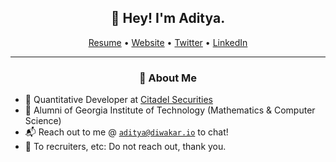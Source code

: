 <h2 align="center">👋 Hey! I'm Aditya.</h2>
<p align="center">
  <a href="https://files.aditya.diwakar.io/resume.pdf">Resume</a> •
  <a href="https://aditya.diwakar.io/">Website</a> •
  <a href="https://twitter.com/adityaxdiwakar">Twitter</a> •
  <a href="https://www.linkedin.com/in/adityadiwakar/">LinkedIn</a>
</p>

-------
<h3 align="center">🍎 About Me</h3>

- 🔬 Quantitative Developer at [Citadel Securities](https://citadelsecurities.com/)
- 🐝 Alumni of Georgia Institute of Technology (Mathematics & Computer Science)
- 📬 Reach out to me @ [`aditya@diwakar.io`](mailto:aditya@diwakar.io) to chat!
- 🙅 To recruiters, etc: Do not reach out, thank you.
